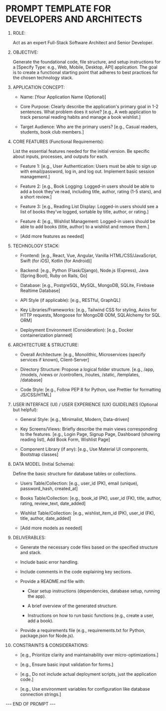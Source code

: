 # PROMPT TEMPLATE FOR DEVELOPERS AND ARCHITECTS

1. ROLE:

   Act as an expert Full-Stack Software Architect and Senior Developer.

2. OBJECTIVE:

   Generate the foundational code, file structure, and setup instructions for a [Specify Type: e.g., Web, Mobile, Desktop, API] application. The goal is to create a functional starting point that adheres to best practices for the chosen technology stack.

3. APPLICATION CONCEPT:

   - Name: [Your Application Name (Optional)]

   - Core Purpose: Clearly describe the application's primary goal in 1-2 sentences. What problem does it solve? [e.g., A web application to track personal reading habits and manage a book wishlist.]

   - Target Audience: Who are the primary users? [e.g., Casual readers, students, book club members.]

4. CORE FEATURES (Functional Requirements):

   List the essential features needed for the initial version. Be specific about inputs, processes, and outputs for each.

   - Feature 1: [e.g., User Authentication: Users must be able to sign up with email/password, log in, and log out. Implement basic session management.]

   - Feature 2: [e.g., Book Logging: Logged-in users should be able to add a book they've read, including title, author, rating (1-5 stars), and a short review.]

   - Feature 3: [e.g., Reading List Display: Logged-in users should see a list of books they've logged, sortable by title, author, or rating.]

   - Feature 4: [e.g., Wishlist Management: Logged-in users should be able to add books (title, author) to a wishlist and remove them.]

   - [Add more features as needed]

5. TECHNOLOGY STACK:

   - Frontend: [e.g., React, Vue, Angular, Vanilla HTML/CSS/JavaScript, Swift (for iOS), Kotlin (for Android)]

   - Backend: [e.g., Python (Flask/Django), Node.js (Express), Java (Spring Boot), Ruby on Rails, Go]

   - Database: [e.g., PostgreSQL, MySQL, MongoDB, SQLite, Firebase Realtime Database]

   - API Style (if applicable): [e.g., RESTful, GraphQL]

   - Key Libraries/Frameworks: [e.g., Tailwind CSS for styling, Axios for HTTP requests, Mongoose for MongoDB ODM, SQLAlchemy for SQL ORM]

   - Deployment Environment (Consideration): [e.g., Docker containerization planned]

6. ARCHITECTURE & STRUCTURE:

   - Overall Architecture: [e.g., Monolithic, Microservices (specify services if known), Client-Server]

   - Directory Structure: Propose a logical folder structure. [e.g., /app, /models, /views or /controllers, /routes, /static, /templates, /database]

   - Code Style: [e.g., Follow PEP 8 for Python, use Prettier for formatting JS/CSS/HTML]

7. USER INTERFACE (UI) / USER EXPERIENCE (UX) GUIDELINES (Optional but helpful):

   - General Style: [e.g., Minimalist, Modern, Data-driven]

   - Key Screens/Views: Briefly describe the main views corresponding to the features. [e.g., Login Page, Signup Page, Dashboard (showing reading list), Add Book Form, Wishlist Page]

   - Component Library (if any): [e.g., Use Material UI components, Bootstrap classes]

8. DATA MODEL (Initial Schema):

   Define the basic structure for database tables or collections.

   - Users Table/Collection: [e.g., user_id (PK), email (unique), password_hash, created_at]

   - Books Table/Collection: [e.g., book_id (PK), user_id (FK), title, author, rating, review_text, date_added]

   - Wishlist Table/Collection: [e.g., wishlist_item_id (PK), user_id (FK), title, author, date_added]

   - [Add more models as needed]

9. DELIVERABLES:

   - Generate the necessary code files based on the specified structure and stack.

   - Include basic error handling.

   - Include comments in the code explaining key sections.

   - Provide a README.md file with:

     - Clear setup instructions (dependencies, database setup, running the app).

     - A brief overview of the generated structure.

     - Instructions on how to run basic functions (e.g., create a user, add a book).

   - Provide a requirements file (e.g., requirements.txt for Python, package.json for Node.js).

10. CONSTRAINTS & CONSIDERATIONS:

    - [e.g., Prioritize clarity and maintainability over micro-optimizations.]

    - [e.g., Ensure basic input validation for forms.]

    - [e.g., Do not include actual deployment scripts, just the application code.]

    - [e.g., Use environment variables for configuration like database connection strings.]

--- END OF PROMPT ---
